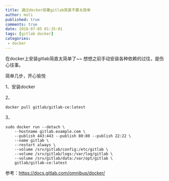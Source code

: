 ```yaml
---
title: 通过docker部署gitlab简直不要太简单
author: moli
published: true
comments: true
date: 2018-07-05 01:35:01
tags: [gitlab docker]
categories:
 - docker
---
```


在docker上安装gitlab简直太简单了~~ 想想之前手动安装各种依赖的过往，是伤心往事。

简单几步，开心愉悦

1、安装docker

2、
```
docker pull gitlab/gitlab-ce:latest
```

3、
```
sudo docker run --detach \
    --hostname gitlab.example.com \
    --publish 443:443 --publish 80:80 --publish 22:22 \
    --name gitlab \
    --restart always \
    --volume /srv/gitlab/config:/etc/gitlab \
    --volume /srv/gitlab/logs:/var/log/gitlab \
    --volume /srv/gitlab/data:/var/opt/gitlab \
    gitlab/gitlab-ce:latest
```

参考：https://docs.gitlab.com/omnibus/docker/